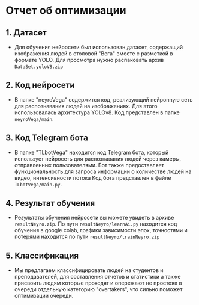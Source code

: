 # Отчет об оптимизации 

## 1. Датасет
- Для обучения нейросети был использован датасет, содержащий изображения людей в столовой "Вега" вместе с разметкой в формате YOLO. Для просмотра нужно распаковать архив `DataSet.yoloV8.zip`

## 2. Код нейросети
- В папке "neyroVega" содержится код, реализующий нейронную сеть для распознавания людей на изображениях. Для этого использовалась архитектура YOLOv8. Код представлен в папке `neyroVega/main`.

## 3. Код Telegram бота
- В папке "TLbotVega" находится код Telegram бота, который использует нейросеть для распознавания людей через камеры, отправленных пользователями. Бот также предоставляет функциональность для запроса информации о количестве людей на видео, интенсивности потока Код бота представлен в файле `TLbotVega/main.py`.
## 4. Результат обучения
- Результаты обучения нейросети вы можете увидеть в архиве `resultNeyro.zip`.  По пути `resultNeyro/learnAi.py` находится код обучения в google colab, графики зависимости эпох, точностями и потерями находится по пути `resultNeyro/trainNeyro.zip`
## 5. Классификация
- Мы предлагаем классифицировать людей на студентов и преподавателей, для составления отчетов и статистики а также присвоить людям которые проходят и опережают не простояв в очереди отдельную категорию "overtakers", что сильно поможет оптимизации очереди. 

